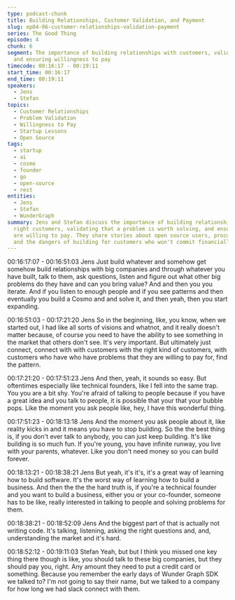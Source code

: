 ```yaml
---
type: podcast-chunk
title: Building Relationships, Customer Validation, and Payment
slug: ep04-06-customer-relationships-validation-payment
series: The Good Thing
episode: 4
chunk: 6
segment: The importance of building relationships with customers, validating problems,
  and ensuring willingness to pay
timecode: 00:16:17 - 00:19:11
start_time: 00:16:17
end_time: 00:19:11
speakers:
  - Jens
  - Stefan
topics:
  - Customer Relationships
  - Problem Validation
  - Willingness to Pay
  - Startup Lessons
  - Open Source
tags:
  - startup
  - ai
  - cosmo
  - founder
  - go
  - open-source
  - rest
entities:
  - Jens
  - Stefan
  - WunderGraph
summary: Jens and Stefan discuss the importance of building relationships with the
  right customers, validating that a problem is worth solving, and ensuring that customers
  are willing to pay. They share stories about open source users, procurement hurdles,
  and the dangers of building for customers who won't commit financially.
---
```


00:16:17:07 - 00:16:51:03
Jens
Just build whatever and somehow get somehow build relationships with big companies and
through whatever you have built, talk to them, ask questions, listen and figure out what other big
problems do they have and can you bring value? And and then you you iterate. And if you listen
to enough people and if you see patterns and then eventually you build a Cosmo and and solve
it, and then yeah, then you start expanding.

00:16:51:03 - 00:17:21:20
Jens
So in the beginning, like, you know, when we started out, I had like all sorts of visions and
whatnot, and it really doesn't matter because, of course you need to have the ability to see
something in the market that others don't see. It's very important. But ultimately just connect,
connect with with customers with the right kind of customers, with customers who have who
have problems that they are willing to pay for, find the pattern.

00:17:21:20 - 00:17:51:23
Jens
And then, yeah, it sounds so easy. But oftentimes especially like technical founders, like I fell
into the same trap. You you are a bit shy. You're afraid of talking to people because if you have a
great idea and you talk to people, it is possible that your that your bubble pops. Like the moment
you ask people like, hey, I have this wonderful thing.

00:17:51:23 - 00:18:13:18
Jens
And the moment you ask people about it, like reality kicks in and it means you have to stop
building. So the the best thing is, if you don't ever talk to anybody, you can just keep building.
It's like building is so much fun. If you're young, you have infinite runway, you live with your
parents, whatever. Like you don't need money so you can build forever.

00:18:13:21 - 00:18:38:21
Jens
But yeah, it's it's, it's a great way of learning how to build software. It's the worst way of learning
how to build a business. And then the the the hard truth is, if you're a technical founder and you
want to build a business, either you or your co-founder, someone has to be like, really interested
in talking to people and solving problems for them.

00:18:38:21 - 00:18:52:09
Jens
And the biggest part of that is actually not writing code. It's talking, listening, asking the right
questions and, and, understanding the market and it's hard.

00:18:52:12 - 00:19:11:03
Stefan
Yeah, but but I think you missed one key thing there though is like, you should talk to these big
companies, but they should pay you, right. Any amount they need to put a credit card or
something. Because you remember the early days of Wunder Graph SDK we talked to? I'm not
going to say their name, but we talked to a company for how long we had slack connect with
them.